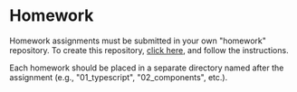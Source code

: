# Homework

Homework assignments must be submitted in your own "homework"
repository. To create this repository, [click here][Classroom], and
follow the instructions.

Each homework should be placed in a separate directory named after the
assignment (e.g., "01_typescript", "02_components", etc.).

[Classroom]: https://classroom.github.com/a/F17sbLPc
